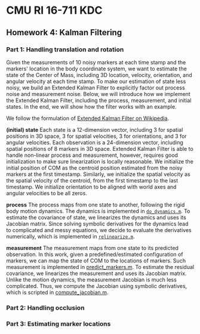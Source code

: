 # CMU RI 16-711 KDC 
## Homework 4: Kalman Filtering 

### Part 1: Handling translation and rotation
Given the measurements of 10 noisy markers at each time stamp and the markers' location in the body coordinate system, we want to estimate the state of the Center of Mass, including 3D location, velocity, orientation, and angular velocity at each time stamp. To make our estimation of state less noisy, we build an Extended Kalman Filter to explicitly factor out process noise and measurement noise. Below, we will introduce how we implement the Extended Kalman Filter, including the process, measurement, and initial states. In the end, we will show how the filter works with an example. 

We follow the formulation of [Extended Kalman Filter on Wikipedia](https://en.wikipedia.org/wiki/Extended_Kalman_filter). 

**(initial) state** Each state is a 12-dimension vector, including 3 for spatial positions in 3D space, 3 for spatial velocities, 3 for orientations, and 3 for angular velocities. Each observation is a 24-dimension vector, including spatial positions of 8 markers in 3D space. Extended Kalman Filter is able to handle non-linear process and measurement, however, requires good initialization to make sure linearization is locally reasonable. We initialize the initial position of COM as the centroid position estimated from the noisy markers at the first timestamp. Similarly, we initialize the spatial velocity as the spatial velocity of the centroid, from the first timestamp to the last timestamp. We initialize orientation to be aligned with world axes and angular velocities to be all zeros. 

**process** The process maps from one state to another, following the rigid body motion dynamics. The dynamics is implemented in [`do_dynamics.m`](https://github.com/peiyunh/kalman_filter/blob/master/do_dynamics.m). To estimate the covariance of state, we linearizes the dynamics and uses its Jacobian matrix. Since solving symbolic derivatives for the dynamics lead to complicated and messy equations, we decide to evaluate the derivatives numerically, which is implemented in [`relinearize.m`](https://github.com/peiyunh/kalman_filter/blob/master/relinearize.m). 

**measurement** The measurement maps from one state to its predicted observation. In this work, given a predefined/estimated configuration of markers, we can map the state of COM to the locations of markers. Such measurement is implemented in [predict_markers.m](https://github.com/peiyunh/kalman_filter/blob/master/predict_markers.m). To estimate the residual covariance, we linearizes the measurement and uses its Jacobian matrix. Unlike the motion dynamics, the measurement Jacobian is much less complicated. Thus, we compute the Jacobian using symbolic derivatives, which is scripted in [compute_jacobian.m](https://github.com/peiyunh/kalman_filter/blob/master/compute_jacobian.m). 

### Part 2: Handling occlusion 

### Part 3: Estimating marker locations
